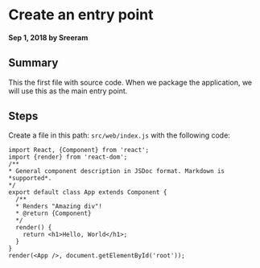 # Create an entry point

#### Sep 1, 2018 by Sreeram

## Summary

This the first file with source code. When we package the application, we will use this as the main entry point.

## Steps

Create a file in this path: `src/web/index.js` with the following code:

    import React, {Component} from 'react';
    import {render} from 'react-dom';
    /**
    * General component description in JSDoc format. Markdown is *supported*.
    */
    export default class App extends Component {
      /**
      * Renders "Amazing div"!
      * @return {Component}
      */
      render() {
        return <h1>Hello, World</h1>;
      }
    }
    render(<App />, document.getElementById('root'));

